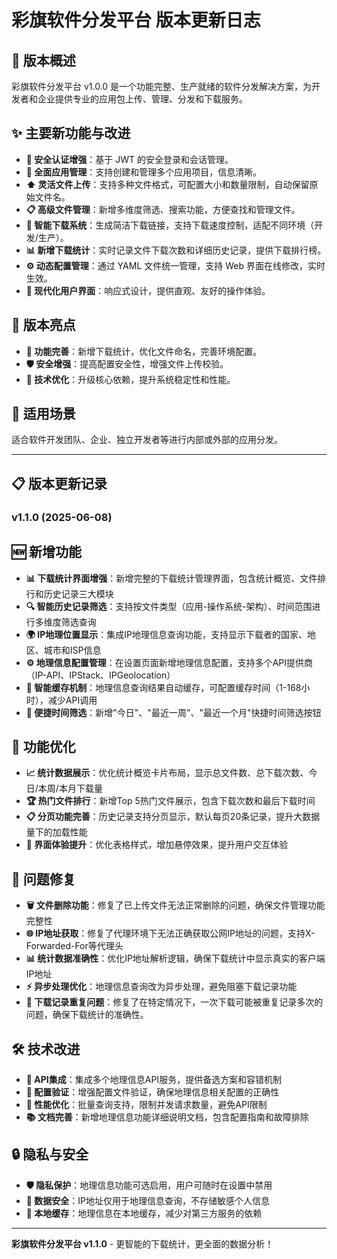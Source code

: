 # 彩旗软件分发平台 版本更新日志

## 🎉 版本概述

彩旗软件分发平台 v1.0.0 是一个功能完整、生产就绪的软件分发解决方案，为开发者和企业提供专业的应用包上传、管理、分发和下载服务。

## ✨ 主要新功能与改进

- **🔐 安全认证增强**：基于 JWT 的安全登录和会话管理。
- **📁 全面应用管理**：支持创建和管理多个应用项目，信息清晰。
- **⬆️ 灵活文件上传**：支持多种文件格式，可配置大小和数量限制，自动保留原始文件名。
- **📋 高级文件管理**：新增多维度筛选、搜索功能，方便查找和管理文件。
- **🔗 智能下载系统**：生成简洁下载链接，支持下载速度控制，适配不同环境（开发/生产）。
- **📊 **新增**下载统计**：实时记录文件下载次数和详细历史记录，提供下载排行榜。
- **⚙️ 动态配置管理**：通过 YAML 文件统一管理，支持 Web 界面在线修改，实时生效。
- **🎨 现代化用户界面**：响应式设计，提供直观、友好的操作体验。

## 🚀 版本亮点

- **🎯 功能完善**：新增下载统计，优化文件命名，完善环境配置。
- **🛡️ 安全增强**：提高配置安全性，增强文件上传校验。
- **🔧 技术优化**：升级核心依赖，提升系统稳定性和性能。

## 🎯 适用场景

适合软件开发团队、企业、独立开发者等进行内部或外部的应用分发。

---

## 📋 版本更新记录

### v1.1.0 (2025-06-08)

## 🆕 新增功能
- **📊 下载统计界面增强**：新增完整的下载统计管理界面，包含统计概览、文件排行和历史记录三大模块
- **🔍 智能历史记录筛选**：支持按文件类型（应用-操作系统-架构）、时间范围进行多维度筛选查询
- **🌍 IP地理位置显示**：集成IP地理信息查询功能，支持显示下载者的国家、地区、城市和ISP信息
- **⚙️ 地理信息配置管理**：在设置页面新增地理信息配置，支持多个API提供商（IP-API、IPStack、IPGeolocation）
- **💾 智能缓存机制**：地理信息查询结果自动缓存，可配置缓存时间（1-168小时），减少API调用
- **📅 便捷时间筛选**：新增"今日"、"最近一周"、"最近一个月"快捷时间筛选按钮

## 🔧 功能优化
- **📈 统计数据展示**：优化统计概览卡片布局，显示总文件数、总下载次数、今日/本周/本月下载量
- **🏆 热门文件排行**：新增Top 5热门文件展示，包含下载次数和最后下载时间
- **📋 分页功能完善**：历史记录支持分页显示，默认每页20条记录，提升大数据量下的加载性能
- **🎨 界面体验提升**：优化表格样式，增加悬停效果，提升用户交互体验

## 🐛 问题修复
- **🗑️ 文件删除功能**：修复了已上传文件无法正常删除的问题，确保文件管理功能完整性
- **🌐 IP地址获取**：修复了代理环境下无法正确获取公网IP地址的问题，支持X-Forwarded-For等代理头
- **📊 统计数据准确性**：优化IP地址解析逻辑，确保下载统计中显示真实的客户端IP地址
- **⚡ 异步处理优化**：地理信息查询改为异步处理，避免阻塞下载记录功能
- **🐛 下载记录重复问题**：修复了在特定情况下，一次下载可能被重复记录多次的问题，确保下载统计的准确性。

## 🛠️ 技术改进
- **🔌 API集成**：集成多个地理信息API服务，提供备选方案和容错机制
- **📝 配置验证**：增强配置文件验证，确保地理信息相关配置的正确性
- **🚀 性能优化**：批量查询支持，限制并发请求数量，避免API限制
- **📚 文档完善**：新增地理信息功能详细说明文档，包含配置指南和故障排除

## 🔒 隐私与安全
- **🛡️ 隐私保护**：地理信息功能可选启用，用户可随时在设置中禁用
- **🔐 数据安全**：IP地址仅用于地理信息查询，不存储敏感个人信息
- **💾 本地缓存**：地理信息在本地缓存，减少对第三方服务的依赖

---

**彩旗软件分发平台 v1.1.0** - 更智能的下载统计，更全面的数据分析！ 